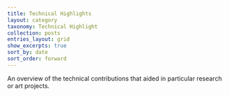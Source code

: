 ```yaml
---
title: Technical Highlights
layout: category
taxonomy: Technical Highlight
collection: posts
entries_layout: grid
show_excerpts: true
sort_by: date
sort_order: forward
---
```


An overview of the technical contributions that aided in particular research or art projects.

